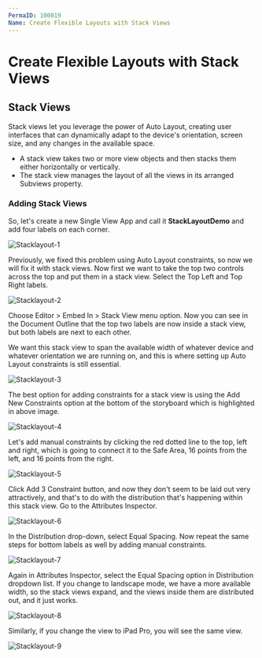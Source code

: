 ```yaml
---
PermaID: 100019
Name: Create Flexible Layouts with Stack Views
---
```


# Create Flexible Layouts with Stack Views

## Stack Views

Stack views let you leverage the power of Auto Layout, creating user interfaces that can dynamically adapt to the device's orientation, screen size, and any changes in the available space. 

 - A stack view takes two or more view objects and then stacks them either horizontally or vertically. 
 - The stack view manages the layout of all the views in its arranged Subviews property. 

### Adding Stack Views

So, let's create a new Single View App and call it **StackLayoutDemo** and add four labels on each corner.

<img src="images/stacklayout1.png" alt="Stacklayout-1">

Previously, we fixed this problem using Auto Layout constraints, so now we will fix it with stack views. Now first we want to take the top two controls across the top and put them in a stack view. Select the Top Left and Top Right labels.

<img src="images/stacklayout2.png" alt="Stacklayout-2">

Choose Editor > Embed In > Stack View menu option. Now you can see in the Document Outline that the top two labels are now inside a stack view, but both labels are next to each other. 

We want this stack view to span the available width of whatever device and whatever orientation we are running on, and this is where setting up Auto Layout constraints is still essential.

<img src="images/stacklayout3.png" alt="Stacklayout-3">

The best option for adding constraints for a stack view is using the Add New Constraints option at the bottom of the storyboard which is highlighted in above image.
 
<img src="images/stacklayout4.png" alt="Stacklayout-4">

Let's add manual constraints by clicking the red dotted line to the top, left and right, which is going to connect it to the Safe Area, 16 points from the left, and 16 points from the right.

<img src="images/stacklayout5.png" alt="Stacklayout-5">

Click Add 3 Constraint button, and now they don't seem to be laid out very attractively, and that's to do with the distribution that's happening within this stack view. Go to the Attributes Inspector. 

<img src="images/stacklayout6.png" alt="Stacklayout-6">

In the Distribution drop-down, select Equal Spacing. Now repeat the same steps for bottom labels as well by adding manual constraints.

<img src="images/stacklayout7.png" alt="Stacklayout-7">

Again in Attributes Inspector, select the Equal Spacing option in Distribution dropdown list. If you change to landscape mode, we have a more available width, so the stack views expand, and the views inside them are distributed out, and it just works.

<img src="images/stacklayout8.png" alt="Stacklayout-8">

Similarly, if you change the view to iPad Pro, you will see the same view.

<img src="images/stacklayout9.png" alt="Stacklayout-9">
